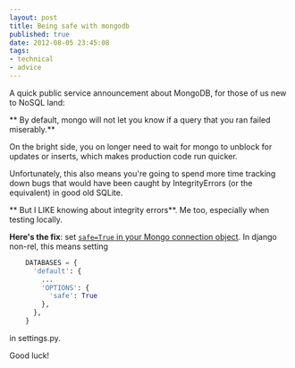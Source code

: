 ```yaml
---
layout: post
title: Being safe with mongodb
published: true
date: 2012-08-05 23:45:08
tags:
- technical
- advice
---
```


A quick public service announcement about MongoDB, for those of us new to NoSQL land:

** By default, mongo will not let you know if a query that you ran failed miserably.**

On the bright side, you on longer need to wait for mongo to unblock for updates or inserts, which makes production code run quicker.

Unfortunately, this also means you're going to spend more time tracking down bugs that would have been caught by IntegrityErrors (or the equivalent) in good old SQLite.

** But I LIKE knowing about integrity errors**.  Me too, especially when testing locally.

**Here's the fix**: set [`safe=True` in your Mongo connection object](http://www.mongodb.org/display/DOCS/Connections).  In django non-rel, this means setting

```py
    DATABASES = {
      'default': {
        ...
        'OPTIONS': {
          'safe': True
        },
      },
    }

```

in settings.py.

Good luck!
